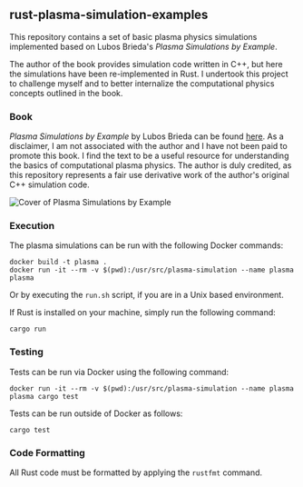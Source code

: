 ## rust-plasma-simulation-examples

This repository contains a set of basic plasma physics simulations implemented based on Lubos Brieda's *Plasma Simulations by Example*.

The author of the book provides simulation code written in C++, but here the simulations have been re-implemented in Rust. I undertook this project to challenge myself and to better internalize the computational physics concepts outlined in the book.

### Book

*Plasma Simulations by Example* by Lubos Brieda can be found [here](https://www.amazon.com/gp/product/1138342327). As a disclaimer, I am not associated with the author and I have not been paid to promote this book. I find the text to be a useful resource for understanding the basics of computational plasma physics. The author is duly credited, as this repository represents a fair use derivative work of the author's original C++ simulation code.

![Cover of Plasma Simulations by Example](https://images-na.ssl-images-amazon.com/images/I/41nnAd342UL._SX330_BO1,204,203,200_.jpg)

### Execution

The plasma simulations can be run with the following Docker commands:

```
docker build -t plasma .
docker run -it --rm -v $(pwd):/usr/src/plasma-simulation --name plasma plasma
```

Or by executing the `run.sh` script, if you are in a Unix based environment.

If Rust is installed on your machine, simply run the following command:

```
cargo run
```

### Testing

Tests can be run via Docker using the following command:

```
docker run -it --rm -v $(pwd):/usr/src/plasma-simulation --name plasma plasma cargo test
```

Tests can be run outside of Docker as follows:

```
cargo test
```

### Code Formatting

All Rust code must be formatted by applying the `rustfmt` command.
